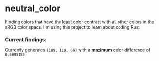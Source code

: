 # neutral_color
Finding colors that have the least color contrast with all other colors in the sRGB color space. I'm using this project to learn about coding Rust.

### Current findings:
Currently generates `(109, 110, 66)` with a __maximum__ color difference of `0.5895155`
